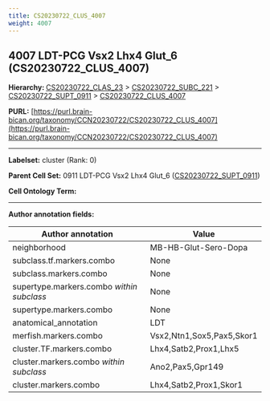 ```yaml
---
title: CS20230722_CLUS_4007
weight: 4007
---
```

## 4007 LDT-PCG Vsx2 Lhx4 Glut_6 (CS20230722_CLUS_4007)
<b>Hierarchy: </b>
[CS20230722_CLAS_23](../CS20230722_CLAS_23) >
[CS20230722_SUBC_221](../CS20230722_SUBC_221) >
[CS20230722_SUPT_0911](../CS20230722_SUPT_0911) >
[CS20230722_CLUS_4007](../CS20230722_CLUS_4007)

**PURL:** [https://purl.brain-bican.org/taxonomy/CCN20230722/CS20230722_CLUS_4007](https://purl.brain-bican.org/taxonomy/CCN20230722/CS20230722_CLUS_4007)

---


**Labelset:** cluster (Rank: 0)

**Parent Cell Set:** 0911 LDT-PCG Vsx2 Lhx4 Glut_6 ([CS20230722_SUPT_0911](../CS20230722_SUPT_0911))



**Cell Ontology Term:** 

[MARKER GENES.]: #


---

[TRANSFERRED ANNOTATIONS.]: #


[AUTHOR ANNOTATION FIELDS.]: #


**Author annotation fields:**

| Author annotation | Value |
|-------------------|-------|
|neighborhood|MB-HB-Glut-Sero-Dopa|
|subclass.tf.markers.combo|None|
|subclass.markers.combo|None|
|supertype.markers.combo _within subclass_|None|
|supertype.markers.combo|None|
|anatomical_annotation|LDT|
|merfish.markers.combo|Vsx2,Ntn1,Sox5,Pax5,Skor1|
|cluster.TF.markers.combo|Lhx4,Satb2,Prox1,Lhx5|
|cluster.markers.combo _within subclass_|Ano2,Pax5,Gpr149|
|cluster.markers.combo|Lhx4,Satb2,Prox1,Skor1|
